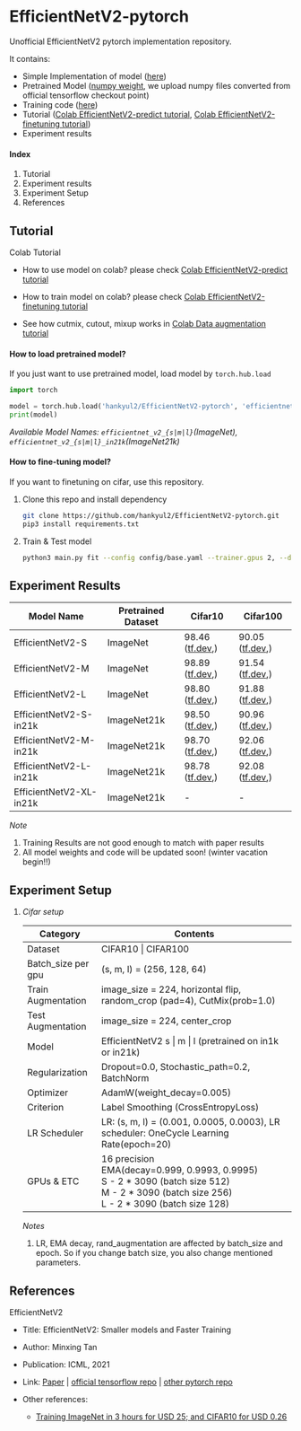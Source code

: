# EfficientNetV2-pytorch
Unofficial EfficientNetV2 pytorch implementation repository.

It contains:

- Simple Implementation of model ([here](efficientnetv2/efficientnetv2.py))
- Pretrained Model ([numpy weight](https://github.com/hankyul2/EfficientNetV2-pytorch/releases), we upload numpy files converted from official tensorflow checkout point)
- Training code ([here](main.py))
- Tutorial ([Colab EfficientNetV2-predict tutorial](https://colab.research.google.com/drive/1BYUeRVsVmBC4AuMyW-gkDboUVDX_jFrI?usp=sharing), [Colab EfficientNetV2-finetuning tutorial](https://colab.research.google.com/drive/1khaZWJDQJToR5GPNBJ01V6TXh8DXbKC_?usp=sharing))
- Experiment results



#### Index

1. Tutorial
2. Experiment results
3. Experiment Setup
4. References





## Tutorial

Colab Tutorial

- How to use model on colab? please check [Colab EfficientNetV2-predict tutorial](https://colab.research.google.com/drive/1BYUeRVsVmBC4AuMyW-gkDboUVDX_jFrI?usp=sharing)

- How to train model on colab? please check [Colab EfficientNetV2-finetuning tutorial](https://colab.research.google.com/drive/1khaZWJDQJToR5GPNBJ01V6TXh8DXbKC_?usp=sharing)

- See how cutmix, cutout, mixup works in [Colab Data augmentation tutorial](https://colab.research.google.com/drive/1L-vSgoPEuzdyD4W6hd5ChrgO9z4G1oue?usp=sharing)



#### How to load pretrained model?

If you just want to use pretrained model, load model by `torch.hub.load`

```python
import torch

model = torch.hub.load('hankyul2/EfficientNetV2-pytorch', 'efficientnet_v2_s', pretrained=True, nclass=1000)
print(model)
```

*Available Model Names: `efficientnet_v2_{s|m|l}`(ImageNet), `efficientnet_v2_{s|m|l}_in21k`(ImageNet21k)*



#### How to fine-tuning model?

If you want to finetuning on cifar, use this repository.

1. Clone this repo and install dependency

   ```sh
   git clone https://github.com/hankyul2/EfficientNetV2-pytorch.git
   pip3 install requirements.txt
   ```

2. Train & Test model

   ```sh
   python3 main.py fit --config config/base.yaml --trainer.gpus 2, --data.dataset_name cifar100 --model.model_name efficientnet_v2_s  --seed_everything 2021
   ```





## Experiment Results

| Model Name              | Pretrained Dataset | Cifar10                                                      | Cifar100                                                     |
| ----------------------- | ------------------ | ------------------------------------------------------------ | ------------------------------------------------------------ |
| EfficientNetV2-S        | ImageNet           | 98.46 ([tf.dev](https://tensorboard.dev/experiment/HQqb9kYXQ1yLCdfLGQT7yQ/),) | 90.05 ([tf.dev](https://tensorboard.dev/experiment/euwy6Rv6RR2RUlLw6Dqi2g/),) |
| EfficientNetV2-M        | ImageNet           | 98.89 ([tf.dev](https://tensorboard.dev/experiment/GyJwToamQ5q5nHZARL5n2Q/),) | 91.54 ([tf.dev](https://tensorboard.dev/experiment/mVj4XfD4QwyGdGv5EV3H0A/),) |
| EfficientNetV2-L        | ImageNet           | 98.80 ([tf.dev](https://tensorboard.dev/experiment/BGRZvE0OS6WU3CqybE25vg/),) | 91.88 ([tf.dev](https://tensorboard.dev/experiment/QYjNoNKyTwmHBvBeL5NRqQ/),) |
| EfficientNetV2-S-in21k  | ImageNet21k        | 98.50 ([tf.dev](https://tensorboard.dev/experiment/f44EqAzLR2S2831tqfrZEw/),) | 90.96 ([tf.dev](https://tensorboard.dev/experiment/PnByKdA4RKeiaJ8YH2nr5Q/),) |
| EfficientNetV2-M-in21k  | ImageNet21k        | 98.70 ([tf.dev](https://tensorboard.dev/experiment/b0pd5LxeRTOmXMOibaFz7Q/),) | 92.06 ([tf.dev](https://tensorboard.dev/experiment/NZhXuDFmRH6k9as5D7foBg/),) |
| EfficientNetV2-L-in21k  | ImageNet21k        | 98.78 ([tf.dev](https://tensorboard.dev/experiment/GngI0UD5QbanKHKnLdVCWA/),) | 92.08 ([tf.dev](https://tensorboard.dev/experiment/99VVMfMORYC3UmOePzRakg/),) |
| EfficientNetV2-XL-in21k | ImageNet21k        | -                                                            | -                                                            |

*Note*

1. Training Results are not good enough to match with paper results
2. All model weights and code will be updated soon! (winter vacation begin!!)





## Experiment Setup

1. *Cifar setup*

   | Category           | Contents                                                     |
   | ------------------ | ------------------------------------------------------------ |
   | Dataset            | CIFAR10 \| CIFAR100                                          |
   | Batch_size per gpu | (s, m, l) = (256, 128, 64)                                   |
   | Train Augmentation | image_size = 224, horizontal flip, random_crop (pad=4), CutMix(prob=1.0) |
   | Test Augmentation  | image_size = 224, center_crop                                |
   | Model              | EfficientNetV2 s \| m \| l (pretrained on in1k or in21k)     |
   | Regularization     | Dropout=0.0, Stochastic_path=0.2, BatchNorm                  |
   | Optimizer          | AdamW(weight_decay=0.005)                                    |
   | Criterion          | Label Smoothing (CrossEntropyLoss)                           |
   | LR Scheduler       | LR: (s, m, l) = (0.001, 0.0005, 0.0003), LR scheduler: OneCycle Learning Rate(epoch=20) |
   | GPUs & ETC         | 16 precision<br />EMA(decay=0.999, 0.9993, 0.9995)<br />S - 2 * 3090 (batch size 512)<br />M - 2 * 3090 (batch size 256)<br />L - 2 * 3090 (batch size 128) |

   *Notes*

   1. LR, EMA decay, rand_augmentation are affected by batch_size and epoch. So if you change batch size, you also change mentioned parameters. 





## References

EfficientNetV2

- Title: EfficientNetV2: Smaller models and Faster Training

- Author: Minxing Tan
- Publication: ICML, 2021
- Link: [Paper](https://arxiv.org/abs/2104.00298) | [official tensorflow repo](https://github.com/google/automl/tree/master/efficientnetv2) | [other pytorch repo](https://github.com/d-li14/efficientnetv2.pytorch)
- Other references: 
  - [Training ImageNet in 3 hours for USD 25; and CIFAR10 for USD 0.26](https://www.fast.ai/2018/04/30/dawnbench-fastai/)

